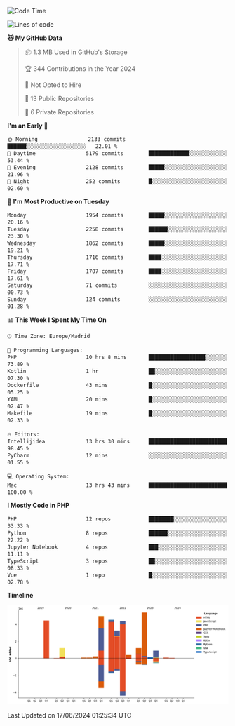 <!--START_SECTION:waka-->
![Code Time](http://img.shields.io/badge/Code%20Time-201%20hrs%2058%20mins-blue)

![Lines of code](https://img.shields.io/badge/From%20Hello%20World%20I%27ve%20Written-31.1%20million%20lines%20of%20code-blue)

**🐱 My GitHub Data** 

> 📦 1.3 MB Used in GitHub's Storage 
 > 
> 🏆 344 Contributions in the Year 2024
 > 
> 🚫 Not Opted to Hire
 > 
> 📜 13 Public Repositories 
 > 
> 🔑 6 Private Repositories 
 > 
**I'm an Early 🐤** 

```text
🌞 Morning                2133 commits        ██████░░░░░░░░░░░░░░░░░░░   22.01 % 
🌆 Daytime                5179 commits        █████████████░░░░░░░░░░░░   53.44 % 
🌃 Evening                2128 commits        █████░░░░░░░░░░░░░░░░░░░░   21.96 % 
🌙 Night                  252 commits         █░░░░░░░░░░░░░░░░░░░░░░░░   02.60 % 
```
📅 **I'm Most Productive on Tuesday** 

```text
Monday                   1954 commits        █████░░░░░░░░░░░░░░░░░░░░   20.16 % 
Tuesday                  2258 commits        ██████░░░░░░░░░░░░░░░░░░░   23.30 % 
Wednesday                1862 commits        █████░░░░░░░░░░░░░░░░░░░░   19.21 % 
Thursday                 1716 commits        ████░░░░░░░░░░░░░░░░░░░░░   17.71 % 
Friday                   1707 commits        ████░░░░░░░░░░░░░░░░░░░░░   17.61 % 
Saturday                 71 commits          ░░░░░░░░░░░░░░░░░░░░░░░░░   00.73 % 
Sunday                   124 commits         ░░░░░░░░░░░░░░░░░░░░░░░░░   01.28 % 
```


📊 **This Week I Spent My Time On** 

```text
🕑︎ Time Zone: Europe/Madrid

💬 Programming Languages: 
PHP                      10 hrs 8 mins       ██████████████████░░░░░░░   73.89 % 
Kotlin                   1 hr                ██░░░░░░░░░░░░░░░░░░░░░░░   07.30 % 
Dockerfile               43 mins             █░░░░░░░░░░░░░░░░░░░░░░░░   05.25 % 
YAML                     20 mins             █░░░░░░░░░░░░░░░░░░░░░░░░   02.47 % 
Makefile                 19 mins             █░░░░░░░░░░░░░░░░░░░░░░░░   02.33 % 

🔥 Editors: 
Intellijidea             13 hrs 30 mins      █████████████████████████   98.45 % 
PyCharm                  12 mins             ░░░░░░░░░░░░░░░░░░░░░░░░░   01.55 % 

💻 Operating System: 
Mac                      13 hrs 43 mins      █████████████████████████   100.00 % 
```

**I Mostly Code in PHP** 

```text
PHP                      12 repos            ████████░░░░░░░░░░░░░░░░░   33.33 % 
Python                   8 repos             ██████░░░░░░░░░░░░░░░░░░░   22.22 % 
Jupyter Notebook         4 repos             ███░░░░░░░░░░░░░░░░░░░░░░   11.11 % 
TypeScript               3 repos             ██░░░░░░░░░░░░░░░░░░░░░░░   08.33 % 
Vue                      1 repo              █░░░░░░░░░░░░░░░░░░░░░░░░   02.78 % 
```



**Timeline**

![Lines of Code chart](https://raw.githubusercontent.com/danisoronellas/danisoronellas/main/assets/bar_graph.png)


 Last Updated on 17/06/2024 01:25:34 UTC
<!--END_SECTION:waka-->
